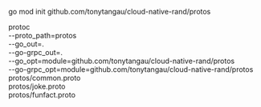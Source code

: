 go mod init github.com/tonytangau/cloud-native-rand/protos

protoc \
  --proto_path=protos \
  --go_out=. \
  --go-grpc_out=. \
  --go_opt=module=github.com/tonytangau/cloud-native-rand/protos \
  --go-grpc_opt=module=github.com/tonytangau/cloud-native-rand/protos \
  protos/common.proto \
  protos/joke.proto \
  protos/funfact.proto
